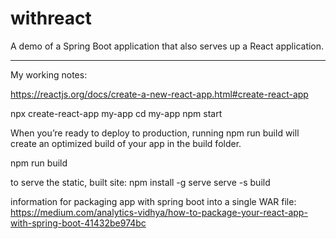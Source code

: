 # withreact

A demo of a Spring Boot application that also serves up a React application.

----------------------------------------------

My working notes:

https://reactjs.org/docs/create-a-new-react-app.html#create-react-app

npx create-react-app my-app
cd my-app
npm start

When you’re ready to deploy to production, running npm run build will create an optimized build of your app in the build folder. 

npm run build

to serve the static, built site:
npm install -g serve
serve -s build

information for packaging app with spring boot into a single WAR file:
https://medium.com/analytics-vidhya/how-to-package-your-react-app-with-spring-boot-41432be974bc
